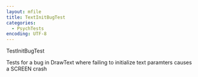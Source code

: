 ```yaml
---
layout: mfile
title: TextInitBugTest
categories:
  - PsychTests
encoding: UTF-8
---
```


TestInitBugTest

Tests for a bug in DrawText where failing to initialize text paramters
causes a SCREEN crash